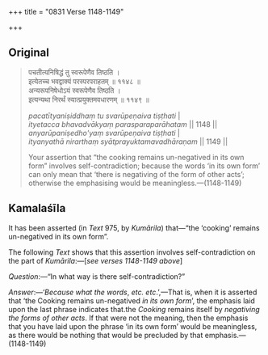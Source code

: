 +++
title = "0831 Verse 1148-1149"

+++
## Original 
>
> पचतीत्यनिषिद्धं तु स्वरूपेणैव तिष्ठति ।  
> इत्येतच्च भवद्वाक्यं परस्परपराहतम् ॥ ११४८ ॥  
> अन्यरूपनिषेधोऽयं स्वरूपेणैव तिष्ठति ।  
> इत्यन्यथा निरर्थं स्यात्प्रयुक्तमवधारणम् ॥ ११४९ ॥ 
>
> *pacatītyaniṣiddhaṃ tu svarūpeṇaiva tiṣṭhati* \|  
> *ityetacca bhavadvākyaṃ parasparaparāhatam* \|\| 1148 \|\|  
> *anyarūpaniṣedho'yaṃ svarūpeṇaiva tiṣṭhati* \|  
> *ityanyathā nirarthaṃ syātprayuktamavadhāraṇam* \|\| 1149 \|\| 
>
> Your assertion that “the cooking remains un-negatived in its own form” involves self-contradiction; because the words ‘in its own form’ can only mean that ‘there is negativing of the form of other acts’; otherwise the emphasising would be meaningless.—(1148-1149)



## Kamalaśīla

It has been asserted (in *Text* 975, by *Kumārila*) that—“the ‘cooking’ remains un-negatived in its own form”.

The following *Text* shows that this assertion involves self-contradiction on the part of *Kumārila*:—[*see verses 1148-1149 above*]

*Question*:—“In what way is there self-contradiction?”

*Answer*:—‘*Because what the words*, *etc. etc*.’,—That is, when it is asserted that ‘the Cooking remains un-negatived *in its own form*’, the emphasis laid upon the last phrase indicates that.the *Cooking* remains itself by *negativing the forms of other acts*. If that were not the meaning, then the emphasis that you have laid upon the phrase ‘in its own form’ would be meaningless, as there would be nothing that would be precluded by that emphasis.—(1148-1149)


